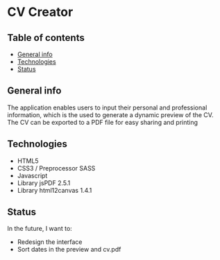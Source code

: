# CV Creator

## Table of contents

- [General info](#general-info)
- [Technologies](#technologies)
- [Status](#status)

## General info

The application enables users to input their personal and professional information, which is the used to generate a dynamic preview of the CV. The CV can be exported to a PDF file for easy sharing and printing

## Technologies

- HTML5
- CSS3 / Preprocessor SASS
- Javascript
- Library jsPDF 2.5.1
- Library html12canvas 1.4.1

## Status

In the future, I want to:

- Redesign the interface
- Sort dates in the preview and cv.pdf
